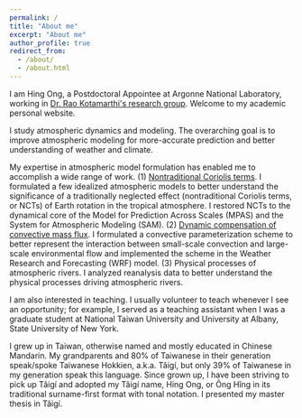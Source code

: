 ```yaml
---
permalink: /
title: "About me"
excerpt: "About me"
author_profile: true
redirect_from: 
  - /about/
  - /about.html
---
```


I am Hing Ong, a Postdoctoral Appointee at Argonne National Laboratory, working in [Dr. Rao Kotamarthi's research group](https://www.anl.gov/profile/rao-kotamarthi). Welcome to my academic personal website.

I study atmospheric dynamics and modeling. The overarching goal is to improve atmospheric modeling for more-accurate prediction and better understanding of weather and climate.

My expertise in atmospheric model formulation has enabled me to accomplish a wide range of work.
(1) [Nontraditional Coriolis terms](https://hingong.github.io/portfolio/portfolio-1/). I formulated a few idealized atmospheric models to better understand the significance of a traditionally neglected effect (nontraditional Coriolis terms, or NCTs) of Earth rotation in the tropical atmosphere. I restored NCTs to the dynamical core of the Model for Prediction Across Scales (MPAS) and the System for Atmospheric Modeling (SAM).
(2) [Dynamic compensation of convective mass flux](https://hingong.github.io/portfolio/portfolio-2/). I formulated a convective parameterization scheme to better represent the interaction between small-scale convection and large-scale environmental flow and implemented the scheme in the Weather Research and Forecasting (WRF) model.
(3) Physical processes of atmospheric rivers. I analyzed reanalysis data to better understand the physical processes driving atmospheric rivers.

I am also interested in teaching. I usually volunteer to teach whenever I see an opportunity; for example, I served as a teaching assistant when I was a graduate student at National Taiwan University and University at Albany, State University of New York.

I grew up in Taiwan, otherwise named and mostly educated in Chinese Mandarin. My grandparents and 80% of Taiwanese in their generation speak/spoke Taiwanese Hokkien, a.k.a. Tâigí, but only 39% of Taiwanese in my generation speak this language. Since grown up, I have been striving to pick up Tâigí and adopted my Tâigí name, Hing Ong, or Ông Hîng in its traditional surname-first format with tonal notation. I presented my master thesis in Tâigí.
